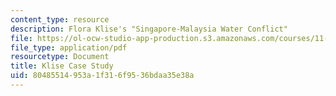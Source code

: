 ```yaml
---
content_type: resource
description: Flora Klise's "Singapore-Malaysia Water Conflict"
file: https://ol-ocw-studio-app-production.s3.amazonaws.com/courses/11-382-water-diplomacy-spring-2021/80485514953a1f316f9536bdaa35e38a_MIT11_382s21_Klise.pdf
file_type: application/pdf
resourcetype: Document
title: Klise Case Study
uid: 80485514-953a-1f31-6f95-36bdaa35e38a
---
```

